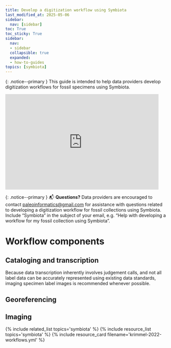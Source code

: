 ```yaml
---
title: Develop a digitization workflow using Symbiota
last_modified_at: 2025-05-06
sidebar:
  nav: [sidebar]
toc: True
toc_sticky: True
sidebar:
  nav:
  - sidebar
  collapsible: true
  expanded:
  - how-to-guides
topics: [symbiota]
---
```


{: .notice--primary }
This guide is intended to help data providers develop digitization workflows for fossil specimens using Symbiota.

<iframe src="https://docs.google.com/presentation/d/1_b6990eETxSRmIVEb8eamaAhEuK3jWLxTB41YYcX_so/embed?start=false&loop=false&delayms=10000" frameborder="0" width="480" height="299" allowfullscreen="true" mozallowfullscreen="true" webkitallowfullscreen="true"></iframe>

{: .notice--primary } 📬 **Questions?** Data providers are encouraged to contact paleoinformatics@gmail.com for assistance with questions related to developing a digitization workflow for fossil collections using Symbiota. Include “Symbiota” in the subject of your email, e.g. “Help with developing a workflow for my fossil collection using Symbiota”.

# Workflow components

## Cataloging and transcription

Because data transcription inherently involves judgement calls, and not all label data can be accurately represented using existing data standards, imaging specimen label images is recommended whenever possible. 

## Georeferencing

## Imaging



{% include related_list topics='symbiota' %}
{% include resource_list topics='symbiota' %}
{% include resource_card filename='krimmel-2022-workflows.yml' %}
